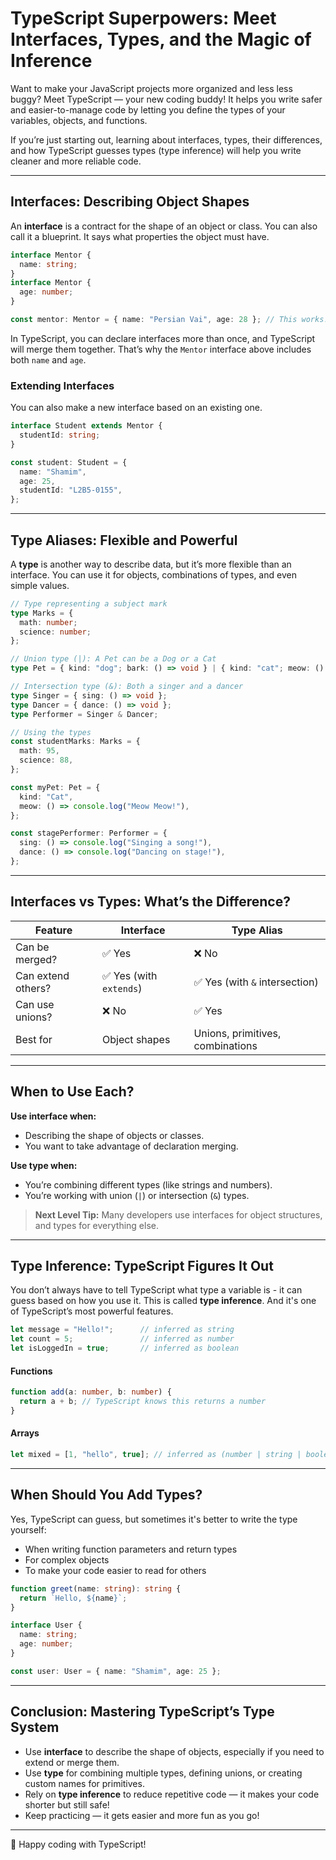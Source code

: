 # TypeScript Superpowers: Meet Interfaces, Types, and the Magic of Inference

Want to make your JavaScript projects more organized and less less buggy? Meet TypeScript — your new coding buddy! It helps you write safer and easier-to-manage code by letting you define the types of your variables, objects, and functions.

If you’re just starting out, learning about interfaces, types, their differences, and how TypeScript guesses types (type inference) will help you write cleaner and more reliable code.

---

## Interfaces: Describing Object Shapes

An **interface** is a contract for the shape of an object or class. You can also call it a blueprint. It says what properties the object must have.

```ts
interface Mentor {
  name: string;
}
interface Mentor {
  age: number;
}

const mentor: Mentor = { name: "Persian Vai", age: 28 }; // This works!
```

In TypeScript, you can declare interfaces more than once, and TypeScript will merge them together. That’s why the `Mentor` interface above includes both `name` and `age`.

### Extending Interfaces

You can also make a new interface based on an existing one.

```ts
interface Student extends Mentor {
  studentId: string;
}

const student: Student = {
  name: "Shamim",
  age: 25,
  studentId: "L2B5-0155",
};
```

---

## Type Aliases: Flexible and Powerful

A **type** is another way to describe data, but it’s more flexible than an interface. You can use it for objects, combinations of types, and even simple values.

```ts
// Type representing a subject mark
type Marks = {
  math: number;
  science: number;
};

// Union type (|): A Pet can be a Dog or a Cat
type Pet = { kind: "dog"; bark: () => void } | { kind: "cat"; meow: () => void };

// Intersection type (&): Both a singer and a dancer
type Singer = { sing: () => void };
type Dancer = { dance: () => void };
type Performer = Singer & Dancer;

// Using the types
const studentMarks: Marks = {
  math: 95,
  science: 88,
};

const myPet: Pet = {
  kind: "Cat",
  meow: () => console.log("Meow Meow!"),
};

const stagePerformer: Performer = {
  sing: () => console.log("Singing a song!"),
  dance: () => console.log("Dancing on stage!"),
};
```

---

## Interfaces vs Types: What’s the Difference?

| Feature             | Interface               | Type Alias                    |
|---------------------|-------------------------|-------------------------------|
| Can be merged?      | ✅ Yes                  | ❌ No                         |
| Can extend others?  | ✅ Yes (with `extends`) | ✅ Yes (with `&` intersection)|
| Can use unions?     | ❌ No                   | ✅ Yes                       |
| Best for           | Object shapes           | Unions, primitives, combinations |

---

## When to Use Each?

**Use interface when:**

- Describing the shape of objects or classes.
- You want to take advantage of declaration merging.

**Use type when:**

- You’re combining different types (like strings and numbers).
- You’re working with union (`|`) or intersection (`&`) types.

> **Next Level Tip:** Many developers use interfaces for object structures, and types for everything else.

---

## Type Inference: TypeScript Figures It Out

You don’t always have to tell TypeScript what type a variable is - it can guess based on how you use it. This is called **type inference**. And it's one of TypeScript’s most powerful features.

```ts
let message = "Hello!";      // inferred as string
let count = 5;               // inferred as number
let isLoggedIn = true;       // inferred as boolean
```

#### Functions

```ts
function add(a: number, b: number) {
  return a + b; // TypeScript knows this returns a number
}
```

#### Arrays

```ts
let mixed = [1, "hello", true]; // inferred as (number | string | boolean)[]
```

---

## When Should You Add Types?

Yes, TypeScript can guess, but sometimes it's better to write the type yourself:

- When writing function parameters and return types
- For complex objects
- To make your code easier to read for others

```ts
function greet(name: string): string {
  return `Hello, ${name}`;
}

interface User {
  name: string;
  age: number;
}

const user: User = { name: "Shamim", age: 25 };
```

---

## Conclusion: Mastering TypeScript’s Type System

- Use **interface** to describe the shape of objects, especially if you need to extend or merge them.
- Use **type** for combining multiple types, defining unions, or creating custom names for primitives.
- Rely on **type inference** to reduce repetitive code — it makes your code shorter but still safe!
- Keep practicing — it gets easier and more fun as you go!

---

🎉 Happy coding with TypeScript!
